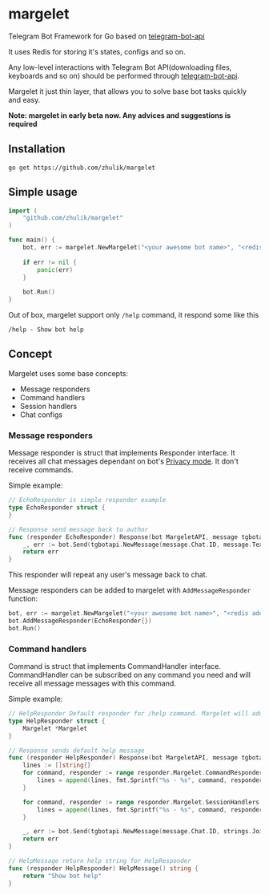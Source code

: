 # margelet
Telegram Bot Framework for Go based on [telegram-bot-api](https://github.com/Syfaro/telegram-bot-api)

It uses Redis for storing it's states, configs and so on. 

Any low-level interactions with Telegram Bot API(downloading files, keyboards and so on) should be performed through 
[telegram-bot-api](https://github.com/Syfaro/telegram-bot-api). 

Margelet it just thin layer, that allows you to solve
base bot tasks quickly and easy.

**Note: margelet in early beta now. Any advices and suggestions is required**

## Installation
`go get https://github.com/zhulik/margelet`

## Simple usage
```go
import (
    "github.com/zhulik/margelet"
)

func main() {
    bot, err := margelet.NewMargelet("<your awesome bot name>", "<redis addr>", "<redis password>", 0, "your bot token", false)
    
    if err != nil {
        panic(err)
    }
    
    bot.Run()
}
```

Out of box, margelet support only `/help` command, it respond some like this

`/help - Show bot help`

## Concept
Margelet uses some base concepts:
* Message responders
* Command handlers
* Session handlers
* Chat configs

### Message responders
Message responder is struct that implements Responder interface. It receives all chat messages dependant on bot's
[Privacy mode](https://core.telegram.org/bots#privacy-mode). It don't receive commands.

Simple example:
```go
// EchoResponder is simple responder example
type EchoResponder struct {
}

// Response send message back to author
func (responder EchoResponder) Response(bot MargeletAPI, message tgbotapi.Message) error {
	_, err := bot.Send(tgbotapi.NewMessage(message.Chat.ID, message.Text))
	return err
}
```

This responder will repeat any user's message back to chat.

Message responders can be added to margelet with `AddMessageResponder` function:
```go
bot, err := margelet.NewMargelet("<your awesome bot name>", "<redis addr>", "<redis password>", 0, "your bot token", false)
bot.AddMessageResponder(EchoResponder{})
bot.Run()
```

### Command handlers
Command is struct that implements CommandHandler interface. CommandHandler can be subscribed on any command you need
and will receive all message messages with this command.

Simple example:
```go
// HelpResponder Default responder for /help command. Margelet will add this automatically
type HelpResponder struct {
	Margelet *Margelet
}

// Response sends default help message
func (responder HelpResponder) Response(bot MargeletAPI, message tgbotapi.Message) error {
	lines := []string{}
	for command, responder := range responder.Margelet.CommandResponders {
		lines = append(lines, fmt.Sprintf("%s - %s", command, responder.HelpMessage()))
	}

	for command, responder := range responder.Margelet.SessionHandlers {
		lines = append(lines, fmt.Sprintf("%s - %s", command, responder.HelpMessage()))
	}

	_, err := bot.Send(tgbotapi.NewMessage(message.Chat.ID, strings.Join(lines, "\n")))
	return err
}

// HelpMessage return help string for HelpResponder
func (responder HelpResponder) HelpMessage() string {
	return "Show bot help"
}
```